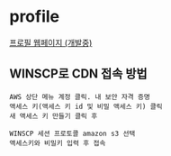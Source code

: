 # profile
[프로필 웹페이지 (개발중)](http://cshyeon.com)


## WINSCP로 CDN 접속 방법
```
AWS 상단 메뉴 계정 클릭. 내 보안 자격 증명
액세스 키(액세스 키 id 및 비밀 액세스 키) 클릭
새 액세스 키 만들기 클릭 후

WINSCP 세션 프로토콜 amazon s3 선택
액세스키와 비밀키 입력 후 접속
```